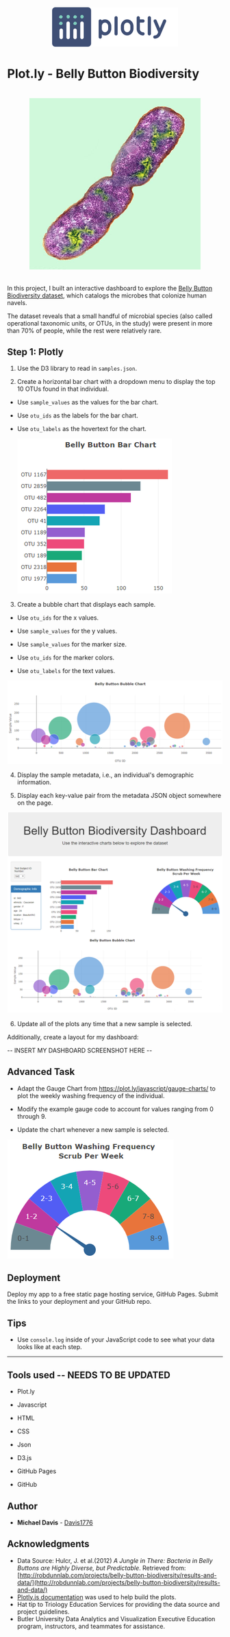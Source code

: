 # <p align="center"> ![Plot.ly Logo](Images/PlotlyLogo.svg) </p>

# Plot.ly - Belly Button Biodiversity

# <p align="center"> ![Bacteria by filterforge.com](Images/bacteria.jpg) </p>

In this project, I built an interactive dashboard to explore the [Belly Button Biodiversity dataset](http://robdunnlab.com/projects/belly-button-biodiversity/), which catalogs the microbes that colonize human navels.

The dataset reveals that a small handful of microbial species (also called operational taxonomic units, or OTUs, in the study) were present in more than 70% of people, while the rest were relatively rare.

## Step 1: Plotly

1. Use the D3 library to read in `samples.json`.

2. Create a horizontal bar chart with a dropdown menu to display the top 10 OTUs found in that individual.

* Use `sample_values` as the values for the bar chart.

* Use `otu_ids` as the labels for the bar chart.

* Use `otu_labels` as the hovertext for the chart.

  ![bar Chart](Images/MRD_Bar_Chart.png)

3. Create a bubble chart that displays each sample.

* Use `otu_ids` for the x values.

* Use `sample_values` for the y values.

* Use `sample_values` for the marker size.

* Use `otu_ids` for the marker colors.

* Use `otu_labels` for the text values.

![Bubble Chart](Images/MRD_Bubble_Chart.png)

4. Display the sample metadata, i.e., an individual's demographic information.

5. Display each key-value pair from the metadata JSON object somewhere on the page.

![hw](Images/MRD_Dashboard.png)

6. Update all of the plots any time that a new sample is selected.

Additionally, create a layout for my dashboard:

--  INSERT MY DASHBOARD SCREENSHOT HERE -- 

## Advanced Task

* Adapt the Gauge Chart from <https://plot.ly/javascript/gauge-charts/> to plot the weekly washing frequency of the individual.

* Modify the example gauge code to account for values ranging from 0 through 9.

* Update the chart whenever a new sample is selected.

![Weekly Washing Frequency Gauge](Images/MRD_Gauge_Plot.png)

## Deployment

Deploy my app to a free static page hosting service, GitHub Pages. Submit the links to your deployment and your GitHub repo.

## Tips

* Use `console.log` inside of your JavaScript code to see what your data looks like at each step.

- - -
## Tools used  --  NEEDS TO BE UPDATED

* Plot.ly

* Javascript

* HTML

* CSS

* Json

* D3.js

* GitHub Pages

* GitHub

## Author

* **Michael Davis** - [Davis1776](https://github.com/Davis1776)

## Acknowledgments

* Data Source: Hulcr, J. et al.(2012) _A Jungle in There: Bacteria in Belly Buttons are Highly Diverse, but Predictable_. Retrieved from: [http://robdunnlab.com/projects/belly-button-biodiversity/results-and-data/](http://robdunnlab.com/projects/belly-button-biodiversity/results-and-data/)
* [Plotly.js documentation](https://plot.ly/javascript/) was used to help build the plots.
* Hat tip to Triology Education Services for providing the data source and project guidelines.
* Butler University Data Analytics and Visualization Executive Education program, instructors, and teammates for assistance.